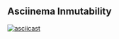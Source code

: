 ##  Asciinema Inmutability

[![asciicast](https://asciinema.org/a/lwYEFtKE5DvF3iBj6ubX7FUbr.svg)](https://asciinema.org/a/lwYEFtKE5DvF3iBj6ubX7FUbr)
